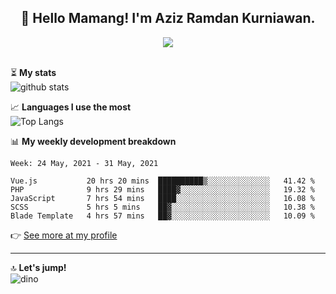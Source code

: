 <h2 align="center">👋 Hello Mamang! I'm Aziz Ramdan Kurniawan.</h2>  
<p align="center">
  <img src="https://komarev.com/ghpvc/?username=azizramdan"> <br><br>
</p>
    
⏳ **My stats**  
![github stats](https://github-readme-stats.vercel.app/api?username=azizramdan&show_icons=true&count_private=true&title_color=000&hide_border=true&hide_title=true)  

📈 **Languages I use the most**  
![Top Langs](https://github-readme-stats.vercel.app/api/top-langs/?username=azizramdan&layout=compact&langs_count=6&hide=tsql&hide_border=true&hide_title=true&exclude_repo=Futsal-Go,Futsal-Go-Admin,Sistem-Informasi-Sensus-Harian-Rawat-Inap)  

📊 **My weekly development breakdown**
<!--START_SECTION:waka-->
```text
Week: 24 May, 2021 - 31 May, 2021

Vue.js           20 hrs 20 mins  ██████████▒░░░░░░░░░░░░░░   41.42 % 
PHP              9 hrs 29 mins   ████▓░░░░░░░░░░░░░░░░░░░░   19.32 % 
JavaScript       7 hrs 54 mins   ████░░░░░░░░░░░░░░░░░░░░░   16.08 % 
SCSS             5 hrs 5 mins    ██▓░░░░░░░░░░░░░░░░░░░░░░   10.38 % 
Blade Template   4 hrs 57 mins   ██▓░░░░░░░░░░░░░░░░░░░░░░   10.09 % 
```
<!--END_SECTION:waka-->
👉 [See more at my profile](https://wakatime.com/@azizramdan)
***
🔝 **Let's jump!**  
![dino](https://raw.githubusercontent.com/azizramdan/azizramdan/master/dino.gif)  
